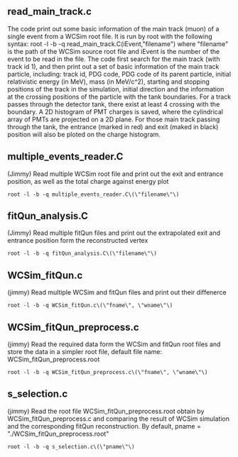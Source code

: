 ## read_main_track.c
The code print out some basic information of the main track (muon) of a single event from a WCSim root file. It is run by root with the following syntax:
root -l -b -q read_main_track.C\(iEvent,\"filename\"\)
where "filename" is the path of the WCSim source root file and iEvent is the number of the event to be read in the file.
The code first search for the main track (with track id 1), and then print out a set of basic information of the main track particle, including: track id, PDG code, PDG code of its parent particle, initial relativistic energy (in MeV), mass (in MeV/c^2), starting and stopping positions of the track in the simulation, initial direction and the information at the crossing positions of the particle with the tank boundaries. For a track passes through the detector tank, there exist at least 4 crossing with the boundary. 
A 2D histogram of PMT charges is saved, where the cylindrical array of PMTs are projected on a 2D plane. For those main track passing through the tank, the entrance (marked in red) and exit (maked in black) position will also be ploted on the charge histogram.


## multiple_events_reader.C
(Jimmy) Read multiple WCSim root file and print out the exit and entrance position, as well as the total charge against energy plot
```
root -l -b -q multiple_events_reader.C\(\"filename\"\)
```


## fitQun_analysis.C
(Jimmy) Read multiple fitQun files and print out the extrapolated exit and entrance position form the reconstructed vertex
```
root -l -b -q fitQun_analysis.C\(\"filename\"\)
```


## WCSim_fitQun.c
(jimmy) Read multiple WCSim and fitQun files and print out their diffenerce
```
root -l -b -q WCSim_fitQun.c\(\"fname\", \"wname\"\)
```

## WCSim_fitQun_preprocess.c
(jimmy) Read the required data form the WCSim and fitQun root files and store the data in a simpler root file, default file name: WCSim_fitQun_preprocess.root
```
root -l -b -q WCSim_fitQun_preprocess.c\(\"fname\", \"wname\"\)
```

## s_selection.c
(jimmy) Read the root file WCSim_fitQun_preprocess.root obtain by WCSim_fitQun_preprocess.c and comparing the result of WCSim simulation and the corresponding fitQun reconstruction. By default, pname = "./WCSim_fitQun_preprocess.root"
```
root -l -b -q s_selection.c\(\"pname\"\)
```